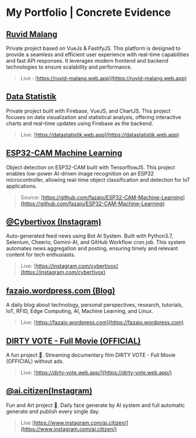 
# My Portfolio | Concrete Evidence

## [Ruvid Malang](https://ruvid-malang.web.app)
Private project based on VueJs & FastifyJS. This platform is designed to provide a seamless and efficient user experience with real-time capabilities and fast API responses. It leverages modern frontend and backend technologies to ensure scalability and performance.
> Live : [https://ruvid-malang.web.app](https://ruvid-malang.web.app)

## [Data Statistik](https://datastatistik.web.app)
Private project built with Firebase, VueJS, and ChartJS. This project focuses on data visualization and statistical analysis, offering interactive charts and real-time updates using Firebase as the backend.
> Live: [https://datastatistik.web.app](https://datastatistik.web.app)

## [ESP32-CAM Machine Learning](https://github.com/fazaio/ESP32-CAM-Machine-Learning)
Object detection on ESP32-CAM built with TensorflowJS. This project enables low-power AI-driven image recognition on an ESP32 microcontroller, allowing real-time object classification and detection for IoT applications.
> Source: [https://github.com/fazaio/ESP32-CAM-Machine-Learning](https://github.com/fazaio/ESP32-CAM-Machine-Learning)

## [@Cybertivox (Instagram)](https://instagram.com/cybertivox)
Auto-generated feed news using Bot AI System. Built with Python3.7, Selenium, Cheerio, Gemini-AI, and GitHub Workflow cron job. This system automates news aggregation and posting, ensuring timely and relevant content for tech enthusiasts.
> Live: [https://instagram.com/cybertivox](https://instagram.com/cybertivox)


## [fazaio.wordpress.com (Blog)](https://fazaio.wordpress.com)
A daily blog about technology, personal perspectives, research, tutorials, IoT, RFID, Edge Computing, AI, Machine Learning, and Linux.
> Live: [https://fazaio.wordpress.com](https://fazaio.wordpress.com)

## [DIRTY VOTE - Full Movie (OFFICIAL)](https://dirty-vote.web.app/)
A fun project 🍿. Streaming documentary film DIRTY VOTE - Full Movie (OFFICIAL) without ads. 
> Live: [https://dirty-vote.web.app/](https://dirty-vote.web.app/)

## [@ai.citizen(Instagram)](https://www.instagram.com/ai.citizen/)
Fun and Art project 🍿. Daily face generate by AI system and full automatic generate and publish every single day.
> Live [https://www.instagram.com/ai.citizen/](https://www.instagram.com/ai.citizen/)
